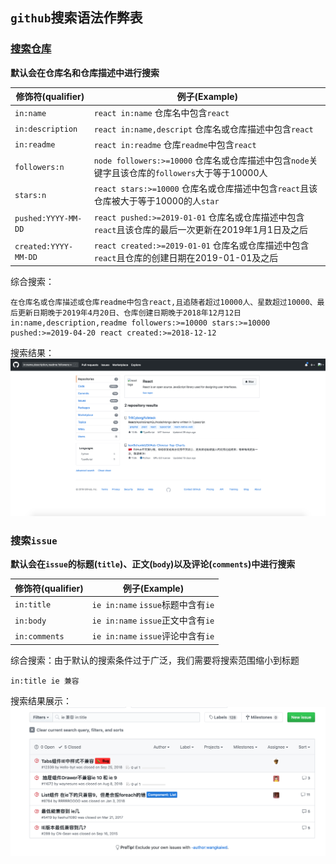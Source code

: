 ## `github`搜索语法作弊表
### [搜索仓库](https://help.github.com/en/github/searching-for-information-on-github/searching-for-repositories#search-by-repository-name-description-or-contents-of-the-readme-file)

**默认会在仓库名和仓库描述中进行搜索**

修饰符(qualifier) | 例子(Example)
--- | --- 
`in:name` |  `react in:name` 仓库名中包含`react`
`in:description` |  `react in:name,descript` 仓库名或仓库描述中包含`react`
`in:readme` | `react in:readme` 仓库`readme`中包含`react` 
`followers:n`| `node followers:>=10000` 仓库名或仓库描述中包含`node`关键字且该仓库的`followers`大于等于10000人
`stars:n`| `react stars:>=10000` 仓库名或仓库描述中包含`react`且该仓库被大于等于10000的人`star`
`pushed:YYYY-MM-DD`| `react pushed:>=2019-01-01` 仓库名或仓库描述中包含`react`且该仓库的最后一次更新在2019年1月1日及之后
`created:YYYY-MM-DD`| `react created:>=2019-01-01` 仓库名或仓库描述中包含`react`且仓库的创建日期在2019-01-01及之后

综合搜索：
```text
在仓库名或仓库描述或仓库readme中包含react,且追随者超过10000人、星数超过10000、最后更新日期晚于2019年4月20日、仓库创建日期晚于2018年12月12日
in:name,description,readme followers:>=10000 stars:>=10000 pushed:>=2019-04-20 react created:>=2018-12-12
```

搜索结果：
![](https://raw.githubusercontent.com/wangkaiwd/drawing-bed/master/tools-skills-github-search-respository.png)

### 搜索`issue`

**默认会在`issue`的标题(`title`)、正文(`body`)以及评论(`comments`)中进行搜索**

修饰符(qualifier) | 例子(Example)
--- | --- 
`in:title` |  `ie in:name` `issue`标题中含有`ie`
`in:body` |  `ie in:name` `issue`正文中含有`ie`
`in:comments` |  `ie in:name` `issue`评论中含有`ie`

综合搜索：由于默认的搜索条件过于广泛，我们需要将搜索范围缩小到标题
```text
in:title ie 兼容
```
搜索结果展示： 
![](https://raw.githubusercontent.com/wangkaiwd/drawing-bed/master/tools-skill-github-issue-search.png)
